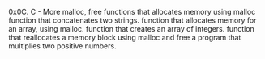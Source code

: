 0x0C. C - More malloc, free
functions that allocates memory using malloc
function that concatenates two strings.
function that allocates memory for an array, using malloc.
function that creates an array of integers.
 function that reallocates a memory block using malloc and free
 a program that multiplies two positive numbers.
